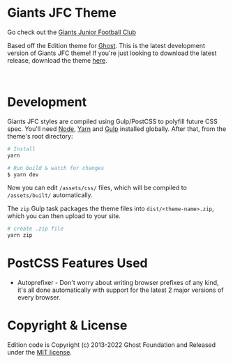 # Giants JFC Theme

Go check out the [Giants Junior Football Club](http://giantsjfc.com.au) 

Based off the Edition theme for [Ghost](http://github.com/tryghost/ghost/). This is the latest development version of Giants JFC theme! If you're just looking to download the latest release, download the theme [here](https://github.com/axxs/giantsjfc-edition/archive/refs/heads/master.zip).

&nbsp;

# Development

Giants JFC styles are compiled using Gulp/PostCSS to polyfill future CSS spec. You'll need [Node](https://nodejs.org/), [Yarn](https://yarnpkg.com/) and [Gulp](https://gulpjs.com) installed globally. After that, from the theme's root directory:

```bash
# Install
yarn

# Run build & watch for changes
$ yarn dev
```

Now you can edit `/assets/css/` files, which will be compiled to `/assets/built/` automatically.

The `zip` Gulp task packages the theme files into `dist/<theme-name>.zip`, which you can then upload to your site.

```bash
# create .zip file
yarn zip
```

# PostCSS Features Used

- Autoprefixer - Don't worry about writing browser prefixes of any kind, it's all done automatically with support for the latest 2 major versions of every browser.

# Copyright & License

Edition code is Copyright (c) 2013-2022 Ghost Foundation and Released under the [MIT license](LICENSE).
